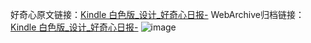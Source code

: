 好奇心原文链接：[Kindle 白色版_设计_好奇心日报-](https://www.qdaily.com/articles/8807.html)
WebArchive归档链接：[Kindle 白色版_设计_好奇心日报-](http://web.archive.org/web/20190623153430/https://www.qdaily.com/articles/8807.html)
![image](http://ww3.sinaimg.cn/large/007d5XDpgy1g3vdurqqroj30u03blqed)